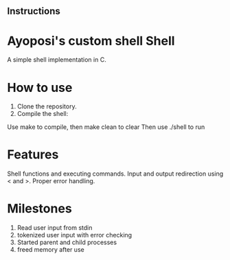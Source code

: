## Instructions


# Ayoposi's custom shell Shell

A simple shell implementation in C.

# How to use

1. Clone the repository.
2. Compile the shell:

Use make to compile, then make clean to clear
Then use ./shell to run

# Features
Shell functions and executing commands.
Input and output redirection using < and >.
Proper error handling.

# Milestones
1. Read user input from stdin
2. tokenized user input with error checking
3. Started parent and child processes
4. freed memory after use




